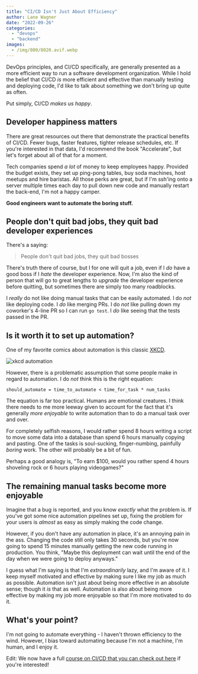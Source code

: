 ```yaml
---
title: "CI/CD Isn't Just About Efficiency"
author: Lane Wagner
date: "2022-09-26"
categories:
  - "devops"
  - "backend"
images:
  - /img/800/8020.avif.webp
---
```


DevOps principles, and CI/CD specifically, are generally presented as a more efficient way to run a software development organization. While I hold the belief that CI/CD _is_ more efficient and effective than manually testing and deploying code, I'd like to talk about something we don't bring up quite as often.

Put simply, CI/CD _makes us happy_.

## Developer happiness matters

There are great resources out there that demonstrate the practical benefits of CI/CD. Fewer bugs, faster features, tighter release schedules, etc. If you're interested in that data, I'd recommend the book "Accelerate", but let's forget about all of that for a moment.

Tech companies spend _a lot_ of money to keep employees happy. Provided the budget exists, they set up ping-pong tables, buy soda machines, host meetups and hire baristas. All those perks are great, but if I'm ssh'ing onto a server multiple times each day to pull down new code and manually restart the back-end, I'm not a happy camper.

**Good engineers want to automate the boring stuff.**

## People don't quit bad jobs, they quit bad developer experiences

There's a saying:

> People don't quit bad jobs, they quit bad bosses

There's truth there of course, but I for one will quit a job, even if I _do_ have a good boss if I _hate_ the developer experience. Now, I'm also the kind of person that will go to great lengths to _upgrade_ the developer experience before quitting, but sometimes there are simply too many roadblocks.

I _really_ do not like doing manual tasks that can be easily automated. I do _not_ like deploying code. I _do_ like merging PRs. I do _not_ like pulling down my coworker's 4-line PR so I can run `go test`. I _do_ like seeing that the tests passed in the PR.

## Is it worth it to set up automation?

One of my favorite comics about automation is this classic [XKCD](https://xkcd.com/1319/).

![xkcd automation](https://imgs.xkcd.com/comics/automation_2x.png)

However, there is a problematic assumption that some people make in regard to automation. I do _not_ think this is the right equation:

```
should_automate = time_to_automate < time_for_task * num_tasks
```

The equation is far too practical. Humans are emotional creatures. I think there needs to me more leeway given to account for the fact that it's generally _more enjoyable_ to write automation than to do a manual task over and over.

For completely selfish reasons, I would rather spend 8 hours writing a script to move some data into a database than spend 6 hours manually copying and pasting. One of the tasks is soul-sucking, finger-numbing, painfully _boring_ work. The other will probably be a bit of fun.

Perhaps a good analogy is, "To earn $100, would you rather spend 4 hours shoveling rock or 6 hours playing videogames?"

## The remaining manual tasks become more enjoyable

Imagine that a bug is reported, and you know _exactly_ what the problem is. If you've got some nice automation pipelines set up, fixing the problem for your users is _almost_ as easy as simply making the code change.

However, if you don't have any automation in place, it's an annoying pain in the ass. Changing the code still only takes 30 seconds, but you're now going to spend 15 minutes manually getting the new code running in production. You think, "Maybe this deployment can wait until the end of the day when we were going to deploy anyways."

I guess what I'm saying is that I'm _extraordinarily_ lazy, and I'm aware of it. I keep myself motivated and effective by making sure I like my job as much as possible. Automation isn't just about being more effective in an absolute sense; though it _is_ that as well. Automation is also about being more effective by making my job more enjoyable so that I'm more motivated to do it.

## What's your point?

I'm not going to automate everything - I haven't thrown efficiency to the wind. However, I bias toward automating because I'm not a machine, I'm human, and I enjoy it.

Edit: We now have a full [course on CI/CD that you can check out here](https://www.boot.dev/courses/learn-ci-cd-github-docker) if you're interested!
